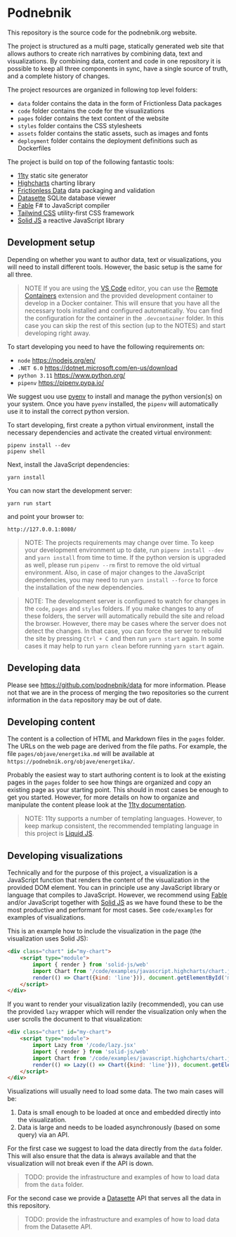 # Podnebnik

This repository is the source code for the podnebnik.org website.

The project is structured as a multi page, statically generated web site that allows authors to create rich narratives by combining data, text and visualizations. By combining data, content and code in one repository it is possible to keep all three components in sync, have a single source of truth, and a complete history of changes.

The project resources are organized in following top level folders:
- `data` folder contains the data in the form of Frictionless Data packages
- `code` folder contains the code for the visualizations
- `pages` folder contains the text content of the website
- `styles` folder contains the CSS stylesheets
- `assets` folder contains the static assets, such as images and fonts
- `deployment` folder contains the deployment definitions such as Dockerfiles

The project is build on top of the following fantastic tools:
- [11ty](https://www.11ty.dev/) static site generator
- [Highcharts](https://www.highcharts.com/) charting library
- [Frictionless Data](https://frictionlessdata.io/) data packaging and validation
- [Datasette](https://datasette.io/) SQLite database viewer
- [Fable](https://fable.io/) F# to JavaScript compiler
- [Tailwind CSS](https://tailwindcss.com/) utility-first CSS framework
- [Solid JS](https://www.solidjs.com/) a reactive JavaScript library

## Development setup

Depending on whether you want to author data, text or visualizations, you will need to install different tools. However, the basic setup is the same for all three.

> NOTE If you are using the [VS Code](https://code.visualstudio.com/) editor, you can use the [Remote Containers](https://code.visualstudio.com/docs/remote/containers) extension and the provided development container to develop in a Docker container. This will ensure that you have all the necessary tools installed and configured automatically. You can find the configuration for the container in the `.devcontainer` folder. In this case you can skip the rest of this section (up to the NOTES) and start developing right away.

To start developing you need to have the following requirements on:

- `node` https://nodejs.org/en/
- `.NET 6.0` https://dotnet.microsoft.com/en-us/download
- `python 3.11` https://www.python.org/
- `pipenv` https://pipenv.pypa.io/

We suggest uou use [pyenv](https://github.com/pyenv/pyenv) to install and manage the python version(s) on your system. Once you have `pyenv` installed, the `pipenv` will automatically use it to install the correct python version.

To start developing, first create a python virtual environment, install the necessary dependencies and activate the created virtual environment:

    pipenv install --dev
    pipenv shell

Next, install the JavaScript dependencies:

    yarn install

You can now start the development server:

    yarn run start

and point your browser to:

    http://127.0.0.1:8080/

> NOTE: The projects requirements may change over time. To keep your development environment up to date, run `pipenv install --dev` and `yarn install` from time to time. If the python version is upgraded as well, please run `pipenv --rm` first to remove the old virtual environment. Also, in case of major changes to the JavaScript dependencies, you may need to run `yarn install --force` to force the installation of the new dependencies.

> NOTE: The development server is configured to watch for changes in the `code`, `pages` and `styles` folders. If you make changes to any of these folders, the server will automatically rebuild the site and reload the browser. However, there may be cases where the server does not detect the changes. In that case, you can force the server to rebuild the site by pressing `Ctrl + C` and then run `yarn start` again. In some cases it may help to run `yarn clean` before running `yarn start` again.

## Developing data

Please see https://github.com/podnebnik/data for more information. Please not that we are in the process of merging the two repositories so the current information in the `data` repository may be out of date.

## Developing content

The content is a collection of HTML and Markdown files in the `pages` folder. The URLs on the web page are derived from the file paths. For example, the file `pages/objave/energetika.md` will be available at `https://podnebnik.org/objave/energetika/`.

Probably the easiest way to start authoring content is to look at the existing pages in the `pages` folder to see how things are organized and copy an existing page as your starting point. This should in most cases be enough to get you started. However, for more details on how to organize and manipulate the content please look at the [11ty documentation](https://https://www.11ty.dev/docs/).

> NOTE: 11ty supports a number of templating languages. However, to keep markup consistent, the recommended templating language in this project is [Liquid JS](https://liquidjs.com/).

## Developing visualizations

Technically and for the purpose of this project, a visualization is a JavaScript function that renders the content of the visualization in the provided DOM element. You can in principle use any JavaScript library or language that compiles to JavaScript. However, we recommend using [Fable](https://fable.io/) and/or JavaScript together with [Solid JS](https://www.solidjs.com/) as we have found these to be the most productive and performant for most cases. See `code/examples` for examples of visualizations.

This is an example how to include the visualization in the page (the visualization uses Solid JS):

```HTML
<div class="chart" id="my-chart">
    <script type="module">
        import { render } from 'solid-js/web'
        import Chart from '/code/examples/javascript.highcharts/chart.jsx'
        render(() => Chart({kind: 'line'})), document.getElementById('my-chart')
    </script>
</div>
```

If you want to render your visualization lazily (recommended), you can use the provided `lazy` wrapper which will render the visualization only when the user scrolls the document to that visualization:

```HTML
<div class="chart" id="my-chart">
    <script type="module">
        import Lazy from '/code/lazy.jsx'
        import { render } from 'solid-js/web'
        import Chart from '/code/examples/javascript.highcharts/chart.jsx'
        render(() => Lazy(() => Chart({kind: 'line'})), document.getElementById('my-chart'))
    </script>
</div>
```

Visualizations will usually need to load some data. The two main cases will be:

1. Data is small enough to be loaded at once and embedded directly into the visualization.
2. Data is large and needs to be loaded asynchronously (based on some query) via an API.

For the first case we suggest to load the data directly from the `data` folder. This will also ensure that the data is always available and that the visualization will not break even if the API is down.

> TODO: provide the infrastructure and examples of how to load data from the `data` folder.

For the second case we provide a [Datasette](https://datasette.io/) API that serves all the data in this repository.

> TODO: provide the infrastructure and examples of how to load data from the Datasette API.
